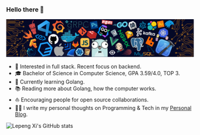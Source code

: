 ### Hello there 👋

![](icons/header_.png)


* 🧐   Interested in full stack. Recent focus on backend.
* 🎓   Bachelor of Science in Computer Science, GPA 3.59/4.0, TOP 3.
* 🌱   Currently learning Golang.
* 📚   Reading more about Golang, how the computer works.
* ⛵   Encouraging people for open source collaborations.
* ✍🏻 I write my personal thoughts on Programming & Tech in my [Personal Blog](https://xilepeng.netlify.app/).
<!-- * 💻   With 4 years' computer science and technology education. -->



![Lepeng Xi's GitHub stats](https://github-readme-stats.vercel.app/api?username=xilepeng&show_icons=true)






<!--
**xilepeng/xilepeng** is a ✨ _special_ ✨ repository because its `README.md` (this file) appears on your GitHub profile.

Here are some ideas to get you started:

- 🔭 I’m currently working on ...
- 🌱 I’m currently learning ...
- 👯 I’m looking to collaborate on ...
- 🤔 I’m looking for help with ...
- 💬 Ask me about ...
- 📫 How to reach me: ...
- 😄 Pronouns: ...
- ⚡ Fun fact: ...
-->


